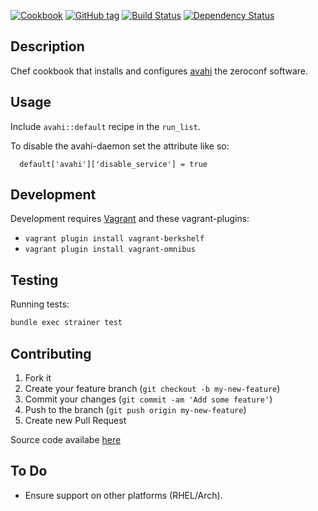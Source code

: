 [![Cookbook](http://img.shields.io/cookbook/v/avahi.svg)](https://supermarket.chef.io/cookbooks/avahi)
[![GitHub tag](https://img.shields.io/github/tag/pwelch/chef-avahi.svg)](https://github.com/pwelch/chef-avahi/releases)
[![Build Status](https://secure.travis-ci.org/pwelch/chef-avahi.png)](http://travis-ci.org/pwelch/chef-avahi)
[![Dependency Status](https://gemnasium.com/pwelch/chef-avahi.png)](https://gemnasium.com/pwelch/chef-avahi)

## Description
Chef cookbook that installs and configures [avahi](http://avahi.org/) the zeroconf software.

## Usage
Include `avahi::default` recipe in the `run_list`.

To disable the avahi-daemon set the attribute like so:
```
  default['avahi']['disable_service'] = true
```

## Development
Development requires [Vagrant](http://vagrantup.com/) and these vagrant-plugins:
* `vagrant plugin install vagrant-berkshelf`
* `vagrant plugin install vagrant-omnibus`

## Testing
Running tests:
```bash
bundle exec strainer test
```

## Contributing
1. Fork it
2. Create your feature branch (`git checkout -b my-new-feature`)
3. Commit your changes (`git commit -am 'Add some feature'`)
4. Push to the branch (`git push origin my-new-feature`)
5. Create new Pull Request

Source code availabe [here](https://github.com/pwelch/chef-avahi)

## To Do
* Ensure support on other platforms (RHEL/Arch).
